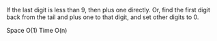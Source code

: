 
If the last digit is less than 9, then plus one directly.  Or, find the first digit back from the tail and plus one to that digit, and set other digits to 0.  

Space O(1)  Time O(n)  